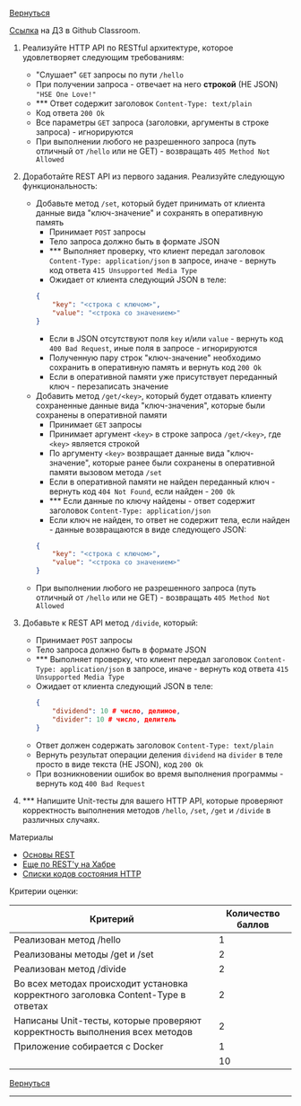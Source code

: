 [Вернуться][main]

[Ссылка][hw] на ДЗ в Github Classroom.

1. Реализуйте HTTP API по RESTful архитектуре, которое удовлетворяет следующим требованиям:
    - "Слушает" `GET` запросы по пути `/hello`
    - При получении запроса - отвечает на него **строкой** (НЕ JSON) `"HSE One Love!"`
    - *** Ответ содержит заголовок `Content-Type: text/plain`
    - Код ответа `200 Ok`
    - Все параметры `GET` запроса (заголовки, аргументы в строке запроса) - игнорируются
    - При выполнении любого не разрешенного запроса (путь отличный от `/hello` или не GET) -
      возвращать `405 Method Not Allowed`

2. Доработайте REST API из первого задания. Реализуйте следующую функциональность:
    - Добавьте метод `/set`, который будет принимать от клиента данные вида "ключ-значение" и сохранять в оперативную
      память
        - Принимает `POST` запросы
        - Тело запроса должно быть в формате JSON
        - *** Выполняет проверку, что клиент передал заголовок `Content-Type: application/json` в запросе, иначе -
          вернуть код ответа `415 Unsupported Media Type`
        - Ожидает от клиента следующий JSON в теле:
      ```json
      {
          "key": "<строка с ключом>",
          "value": "<строка со значением>"
      }
      ```
        - Если в JSON отсутствуют поля `key` и/или `value` - вернуть код `400 Bad Request`, иные поля в запросе -
          игнорируются
        - Полученную пару строк "ключ-значение" необходимо сохранить в оперативную память и вернуть код `200 Ok`
        - Если в оперативной памяти уже присутствует переданный ключ - перезаписать значение
    - Добавить метод `/get/<key>`, который будет отдавать клиенту сохраненные данные вида "ключ-значения", которые были
      сохранены в оперативной памяти
        - Принимает `GET` запросы
        - Принимает аргумент `<key>` в строке запроса `/get/<key>`, где `<key>` является строкой
        - По аргументу `<key>` возвращает данные вида "ключ-значение", которые ранее были сохранены в оперативной памяти
          вызовом метода `/set`
        - Если в оперативной памяти не найден переданный ключ - вернуть код `404 Not Found`, если найден - `200 Ok`
        - *** Если данные по ключу найдены - ответ содержит заголовок `Content-Type: application/json`
        - Если ключ не найден, то ответ не содержит тела, если найден - данные возвращаются в виде следующего JSON:
      ```json
      {
          "key": "<строка с ключом>",
          "value": "<строка со значением>"
      }
      ```
    - При выполнении любого не разрешенного запроса (путь отличный от `/hello` или не GET) -
      возвращать `405 Method Not Allowed`

3. Добавьте к REST API метод `/divide`, который:
    - Принимает `POST` запросы
    - Тело запроса должно быть в формате JSON
    - *** Выполняет проверку, что клиент передал заголовок `Content-Type: application/json` в запросе, иначе - вернуть
      код ответа `415 Unsupported Media Type`
    - Ожидает от клиента следующий JSON в теле:
      ```json
      {
          "dividend": 10 # число, делимое,
          "divider": 10 # число, делитель
      }
      ```
    - Ответ должен содержать заголовок `Content-Type: text/plain`
    - Вернуть результат операции деления `dividend` на `divider` в теле просто в виде текста (НЕ JSON), код `200 Ok`
    - При возникновении ошибок во время выполнения программы - вернуть код `400 Bad Request`

4. *** Напишите Unit-тесты для вашего HTTP API, которые проверяют корректность выполнения
   методов `/hello`, `/set`, `/get` и `/divide` в различных случаях.

Материалы

- [Основы REST](https://tproger.ru/articles/osnovy-rest-teorija-i-praktika/)
- [Еще по REST'у на Хабре](https://habr.com/ru/post/483202/)
- [Списки кодов состояния HTTP](https://ru.wikipedia.org/wiki/%D0%A1%D0%BF%D0%B8%D1%81%D0%BE%D0%BA_%D0%BA%D0%BE%D0%B4%D0%BE%D0%B2_%D1%81%D0%BE%D1%81%D1%82%D0%BE%D1%8F%D0%BD%D0%B8%D1%8F_HTTP)

Критерии оценки:

| Критерий                                                                          | Количество баллов |
|-----------------------------------------------------------------------------------|-------------------|
| Реализован метод /hello                                                           | 1                 |
| Реализованы методы /get и /set                                                    | 2                 |
| Реализован метод /divide                                                          | 2                 |
| Во всех методах происходит установка корректного заголовка Content-Type в ответах | 2                 |
| Написаны Unit-тесты, которые проверяют корректность выполнения всех методов       | 2                 |
| Приложение собирается с Docker                                                    | 1                 |
|                                                                                   | 10                |

[Вернуться][main]

---

[main]: ../../README.md "содержание"

[hw]: https://classroom.github.com/a/ "ДЗ."
